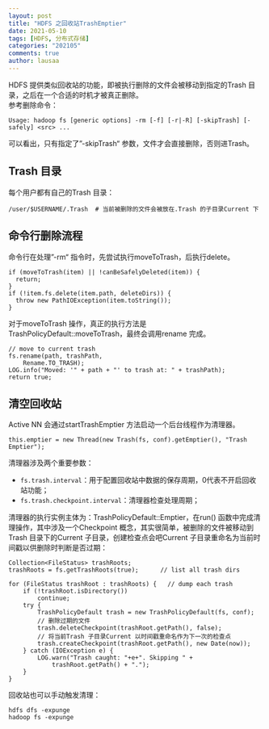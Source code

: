```yaml
---
layout: post
title: "HDFS 之回收站TrashEmptier"
date: 2021-05-10
tags: [HDFS, 分布式存储]
categories: "202105"
comments: true
author: lausaa
---
```


HDFS 提供类似回收站的功能，即被执行删除的文件会被移动到指定的Trash 目录，之后在一个合适的时机才被真正删除。  
参考删除命令：
    
    Usage: hadoop fs [generic options] -rm [-f] [-r|-R] [-skipTrash] [-safely] <src> ...

可以看出，只有指定了”-skipTrash“ 参数，文件才会直接删除，否则进Trash。

## Trash 目录
每个用户都有自己的Trash 目录：
    
    /user/$USERNAME/.Trash  # 当前被删除的文件会被放在.Trash 的子目录Current 下

## 命令行删除流程
命令行在处理”-rm“ 指令时，先尝试执行moveToTrash，后执行delete。

    if (moveToTrash(item) || !canBeSafelyDeleted(item)) {
      return;
    }
    if (!item.fs.delete(item.path, deleteDirs)) {
      throw new PathIOException(item.toString());
    }

对于moveToTrash 操作，真正的执行方法是TrashPolicyDefault::moveToTrash，最终会调用rename 完成。

    // move to current trash
    fs.rename(path, trashPath,
        Rename.TO_TRASH);
    LOG.info("Moved: '" + path + "' to trash at: " + trashPath);
    return true;

## 清空回收站
Active NN 会通过startTrashEmptier 方法启动一个后台线程作为清理器。

    this.emptier = new Thread(new Trash(fs, conf).getEmptier(), "Trash Emptier");

清理器涉及两个重要参数：
- `fs.trash.interval`：用于配置回收站中数据的保存周期，0代表不开启回收站功能；
- `fs.trash.checkpoint.interval`：清理器检查处理周期；

清理器的执行实例主体为：TrashPolicyDefault::Emptier，在run() 函数中完成清理操作，其中涉及一个Checkpoint 概念，其实很简单，被删除的文件被移动到Trash 目录下的Current 子目录，创建检查点会吧Current 子目录重命名为当前时间戳以供删除时判断是否过期：
```
Collection<FileStatus> trashRoots;
trashRoots = fs.getTrashRoots(true);      // list all trash dirs

for (FileStatus trashRoot : trashRoots) {   // dump each trash
    if (!trashRoot.isDirectory())
        continue;
    try {
        TrashPolicyDefault trash = new TrashPolicyDefault(fs, conf);
        // 删除过期的文件
        trash.deleteCheckpoint(trashRoot.getPath(), false);
        // 将当前Trash 子目录Current 以时间戳重命名作为下一次的检查点
        trash.createCheckpoint(trashRoot.getPath(), new Date(now));
    } catch (IOException e) {
        LOG.warn("Trash caught: "+e+". Skipping " +
            trashRoot.getPath() + ".");
    } 
}
```

回收站也可以手动触发清理：

    hdfs dfs -expunge
    hadoop fs -expunge







